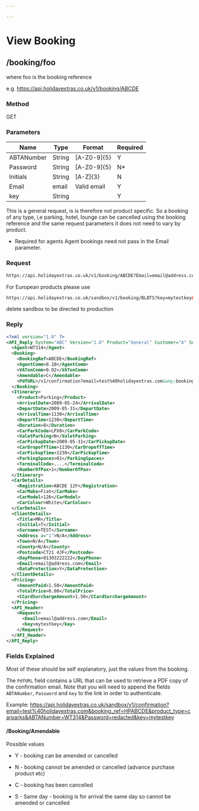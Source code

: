 ```yaml
---

---
```


# View Booking



## /booking/foo

where foo is the booking reference

e.g. https://api.holidayextras.co.uk/v1/booking/ABCDE

### Method

GET








### Parameters

 | Name       | Type   | Format      | Required |
 | ----       | ----   | ------      | -------- |
 | ABTANumber | String | [A-Z0-9]{5} | Y        |
 | Password   | String | [A-Z0-9]{5} | N*       |
 | Initials   | String | [A-Z]{3}    | N        |
 | Email      | email  | Valid email | Y        |
 | key        | String |             | Y        |


This is a general request, is is therefore not product specific. So a booking of any type, i,e parking, hotel, lounge can be cancelled using the booking reference and the same request parameters it does not need to vary by product.

* Required for agents Agent bookings need not pass in the Email parameter.

### Request

```html
https://api.holidayextras.co.uk/v1/booking/ABCDE?Email=email@address.com&key=mytestkey
```

For European products please use
```html
https://api.holidayextras.co.uk/sandbox/v1/booking/BLBTS?key=mytestkey&ABTANumber=32877&Password=RADEN&System=ABG
```

delete sandbox to be directed to production



### Reply

```xml
<?xml version="1.0" ?>
<API_Reply System="ABC" Version="1.0" Product="General" Customer="A" Session="999999999" RequestCode="7" Result="OK">
  <Agent>WT314</Agent>
  <Booking>
    <BookingRef>ABCDE</BookingRef>
    <AgentComm>0.10</AgentComm>
    <VATonComm>0.02</VATonComm>
    <Amendable>C</Amendable>
    <PdfURL>/v1/confirmation?email=test%40holidayextras.com&amp;booking_ref=HPABCDE&amp;product_type=carparks</PdfURL>
  </Booking>
  <Itinerary>
    <Product>Parking</Product>
    <ArrivalDate>2009-05-24</ArrivalDate>
    <DepartDate>2009-05-31</DepartDate>
    <ArrivalTime>1130</ArrivalTime>
    <DepartTime>1230</DepartTime>
    <Duration>8</Duration>
    <CarParkCode>LPX0</CarParkCode>
    <ValetParking>N</ValetParking>
    <CarPickupDate>2009-05-31</CarPickupDate>
    <CarDropoffTime>1130</CarDropoffTime>
    <CarPickupTime>1230</CarPickupTime>
    <ParkingSpaces>01</ParkingSpaces>
    <TerminalCode>....</TerminalCode>
    <NumberOfPax>1</NumberOfPax>
  </Itinerary>
  <CarDetails>
    <Registration>ABCDE 12F</Registration>
    <CarMake>Fiat</CarMake>
    <CarModel>126</CarModel>
    <CarColour>White</CarColour>
  </CarDetails>
  <ClientDetails>
    <Title>MR</Title>
    <Initial>T</Initial>
    <Surname>TEST</Surname>
    <Address a="1">N/A</Address>
    <Town>N/A</Town>
    <County>N/A</County>
    <Postcode>CT21 4JF</Postcode>
    <DayPhone>01303222222</DayPhone>
    <Email>email@address.com</Email>
    <DataProtection>Y</DataProtection>
  </ClientDetails>
  <Pricing>
    <AmountPaid>1.50</AmountPaid>
    <TotalPrice>0.00</TotalPrice>
    <CCardSurchargeAmount>1.50</CCardSurchargeAmount>
  </Pricing>
  <API_Header>
    <Request>
      <Email>email@address.com</Email>
      <key>mytestkey</key>
    </Request>
  </API_Header>
</API_Reply>
```


### Fields Explained

Most of these should be self explanatory, just the values from the booking.

The `PdfURL` field contains a URL that can be used to retrieve a PDF copy of
the confirmation email. Note that you will need to append the fields
`ABTANumber`, `Password` and `key` to the link in order to authenticate.

Example: https://api.holidayextras.co.uk/sandbox/v1/confirmation?email=test%40holidayextras.com&booking_ref=HPABCDE&product_type=carparks&ABTANumber=WT314&Password=redacted&key=mytestkey

#### /Booking/Amendable

Possible values


*  Y - booking can be amended or cancelled

*  N - booking cannot be amended or cancelled (advance purchase product etc)

*  C - booking has been cancelled

*  S - Same day - booking is for arrival the same day so cannot be amended or cancelled

